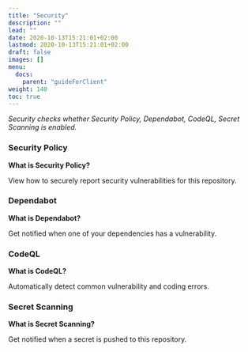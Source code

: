 ```yaml
---
title: "Security"
description: ""
lead: ""
date: 2020-10-13T15:21:01+02:00
lastmod: 2020-10-13T15:21:01+02:00
draft: false
images: []
menu:
  docs:
    parent: "guideForClient"
weight: 140
toc: true
---
```

_Security checks whether Security Policy, Dependabot, CodeQL, Secret Scanning is enabled._
### Security Policy
**What is Security Policy?**

View how to securely report security vulnerabilities for this repository.

### Dependabot
**What is Dependabot?**

Get notified when one of your dependencies has a vulnerability.

### CodeQL
**What is CodeQL?**

Automatically detect common vulnerability and coding errors.

### Secret Scanning
**What is Secret Scanning?**

Get notified when a secret is pushed to this repository.
